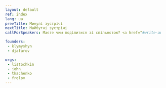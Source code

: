 ```yaml
---
layout: default
ref: index
lang: ua
prevTitle: Минулі зустрічі
nextTitle: Майбутні зустрічі
callForSpeakers: Маєте чим поділитися зі спільнотою? <a href="#write-anchor">Запропонуйте доповідь</a>.

founders:
 - klymyshyn
 - djafarov

orgs:
 - listochkin
 - john
 - tkachenko
 - frolov
---
```

